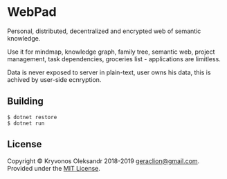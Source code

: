 # WebPad
Personal, distributed, decentralized and encrypted web of semantic knowledge.

Use it for mindmap, knowledge graph, family tree, semantic web, project management, task dependencies, groceries list - applications are limitless.

Data is never exposed to server in plain-text, user owns his data, this is achived by user-side ecnryption.

## Building

```
$ dotnet restore
$ dotnet run
```

## License

Copyright © Kryvonos Oleksandr 2018-2019 <geraclion@gmail.com>. Provided under the [MIT License](http://opensource.org/licenses/MIT).
